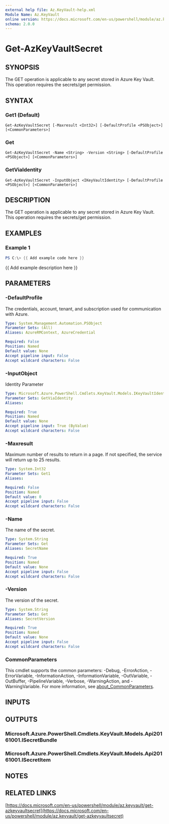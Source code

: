 ```yaml
---
external help file: Az.KeyVault-help.xml
Module Name: Az.KeyVault
online version: https://docs.microsoft.com/en-us/powershell/module/az.keyvault/get-azkeyvaultsecret
schema: 2.0.0
---
```


# Get-AzKeyVaultSecret

## SYNOPSIS
The GET operation is applicable to any secret stored in Azure Key Vault.
This operation requires the secrets/get permission.

## SYNTAX

### Get1 (Default)
```
Get-AzKeyVaultSecret [-Maxresult <Int32>] [-DefaultProfile <PSObject>] [<CommonParameters>]
```

### Get
```
Get-AzKeyVaultSecret -Name <String> -Version <String> [-DefaultProfile <PSObject>] [<CommonParameters>]
```

### GetViaIdentity
```
Get-AzKeyVaultSecret -InputObject <IKeyVaultIdentity> [-DefaultProfile <PSObject>] [<CommonParameters>]
```

## DESCRIPTION
The GET operation is applicable to any secret stored in Azure Key Vault.
This operation requires the secrets/get permission.

## EXAMPLES

### Example 1
```powershell
PS C:\> {{ Add example code here }}
```

{{ Add example description here }}

## PARAMETERS

### -DefaultProfile
The credentials, account, tenant, and subscription used for communication with Azure.

```yaml
Type: System.Management.Automation.PSObject
Parameter Sets: (All)
Aliases: AzureRMContext, AzureCredential

Required: False
Position: Named
Default value: None
Accept pipeline input: False
Accept wildcard characters: False
```

### -InputObject
Identity Parameter

```yaml
Type: Microsoft.Azure.PowerShell.Cmdlets.KeyVault.Models.IKeyVaultIdentity
Parameter Sets: GetViaIdentity
Aliases:

Required: True
Position: Named
Default value: None
Accept pipeline input: True (ByValue)
Accept wildcard characters: False
```

### -Maxresult
Maximum number of results to return in a page.
If not specified, the service will return up to 25 results.

```yaml
Type: System.Int32
Parameter Sets: Get1
Aliases:

Required: False
Position: Named
Default value: 0
Accept pipeline input: False
Accept wildcard characters: False
```

### -Name
The name of the secret.

```yaml
Type: System.String
Parameter Sets: Get
Aliases: SecretName

Required: True
Position: Named
Default value: None
Accept pipeline input: False
Accept wildcard characters: False
```

### -Version
The version of the secret.

```yaml
Type: System.String
Parameter Sets: Get
Aliases: SecretVersion

Required: True
Position: Named
Default value: None
Accept pipeline input: False
Accept wildcard characters: False
```

### CommonParameters
This cmdlet supports the common parameters: -Debug, -ErrorAction, -ErrorVariable, -InformationAction, -InformationVariable, -OutVariable, -OutBuffer, -PipelineVariable, -Verbose, -WarningAction, and -WarningVariable. For more information, see [about_CommonParameters](http://go.microsoft.com/fwlink/?LinkID=113216).

## INPUTS

## OUTPUTS

### Microsoft.Azure.PowerShell.Cmdlets.KeyVault.Models.Api20161001.ISecretBundle
### Microsoft.Azure.PowerShell.Cmdlets.KeyVault.Models.Api20161001.ISecretItem
## NOTES

## RELATED LINKS

[https://docs.microsoft.com/en-us/powershell/module/az.keyvault/get-azkeyvaultsecret](https://docs.microsoft.com/en-us/powershell/module/az.keyvault/get-azkeyvaultsecret)

